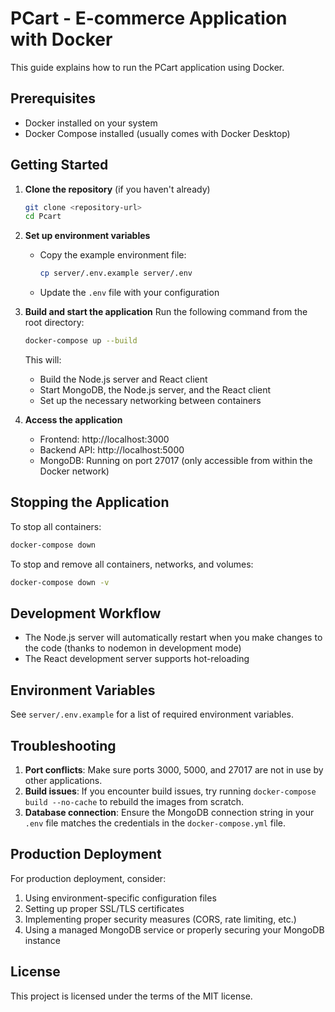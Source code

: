 # PCart - E-commerce Application with Docker

This guide explains how to run the PCart application using Docker.

## Prerequisites

- Docker installed on your system
- Docker Compose installed (usually comes with Docker Desktop)

## Getting Started

1. **Clone the repository** (if you haven't already)
   ```bash
   git clone <repository-url>
   cd Pcart
   ```

2. **Set up environment variables**
   - Copy the example environment file:
     ```bash
     cp server/.env.example server/.env
     ```
   - Update the `.env` file with your configuration

3. **Build and start the application**
   Run the following command from the root directory:
   ```bash
   docker-compose up --build
   ```

   This will:
   - Build the Node.js server and React client
   - Start MongoDB, the Node.js server, and the React client
   - Set up the necessary networking between containers

4. **Access the application**
   - Frontend: http://localhost:3000
   - Backend API: http://localhost:5000
   - MongoDB: Running on port 27017 (only accessible from within the Docker network)

## Stopping the Application

To stop all containers:
```bash
docker-compose down
```

To stop and remove all containers, networks, and volumes:
```bash
docker-compose down -v
```

## Development Workflow

- The Node.js server will automatically restart when you make changes to the code (thanks to nodemon in development mode)
- The React development server supports hot-reloading

## Environment Variables

See `server/.env.example` for a list of required environment variables.

## Troubleshooting

1. **Port conflicts**: Make sure ports 3000, 5000, and 27017 are not in use by other applications.
2. **Build issues**: If you encounter build issues, try running `docker-compose build --no-cache` to rebuild the images from scratch.
3. **Database connection**: Ensure the MongoDB connection string in your `.env` file matches the credentials in the `docker-compose.yml` file.

## Production Deployment

For production deployment, consider:
1. Using environment-specific configuration files
2. Setting up proper SSL/TLS certificates
3. Implementing proper security measures (CORS, rate limiting, etc.)
4. Using a managed MongoDB service or properly securing your MongoDB instance

## License

This project is licensed under the terms of the MIT license.
